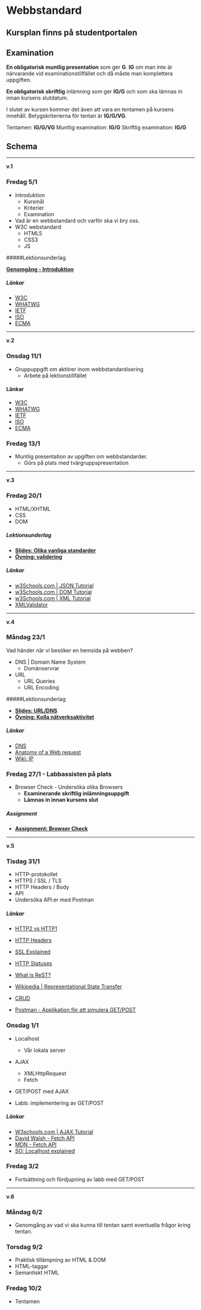 # Webbstandard

## Kursplan finns på studentportalen

## Examination

**En obligatorisk muntlig presentation** som ger **G**. **IG** om man inte är närvarande vid examinationstillfället och då måste man komplettera uppgiften.

**En obligatorisk skriftlig** inlämning som ger **IG/G** och som ska lämnas in innan kursens slutdatum.

I slutet av kursen kommer det även att vara en tentamen på kursens innehåll. Betygskriterierna för tentan är **IG/G/VG**.

Tentamen: **IG/G/VG**
Muntlig examination: **IG/G**
Skriftlig examination: **IG/G**

## Schema

---
**v.1**

### Fredag 5/1

* Introduktion
    - Kursmål
    - Kriterier
    - Examination
* Vad är en webbstandard och varför ska vi bry oss.
* W3C webstandard
    - HTML5
    - CSS3
    - JS


#####Lektionsunderlag

**[Genomgång - Introduktion](https://fend16.github.io/slides/webbstandard/intro.html#/)**

##### Länkar
* [W3C](https://www.w3.org/Consortium/)
* [WHATWG](https://whatwg.org/)
* [IETF](https://www.ietf.org/)
* [ISO](http://www.iso.org/iso/home.html)
* [ECMA](https://www.ecma-international.org/)

---
**v.2**

### Onsdag 11/1

* Gruppuppgift om aktörer inom webbstandardisering
    - Arbete på lektionstillfället


#### Länkar
* [W3C](https://www.w3.org/Consortium/)
* [WHATWG](https://whatwg.org/)
* [IETF](https://www.ietf.org/)
* [ISO](http://www.iso.org/iso/home.html)
* [ECMA](https://www.ecma-international.org/)

### Fredag 13/1

* Muntlig presentation av upgiften om webbstandarder.
    - Görs på plats med tvärgruppspresentation

---
**v.3**


### Fredag 20/1

* HTML/XHTML
* CSS
* DOM

##### Lektionsunderlag

* **[Slides: Olika vanliga standarder](https://fend16.github.io/slides/webbstandard/common_standards.html#/)**
* **[Övning: validering](https://github.com/FEND16/webbstandard/blob/master/exercises/01_validation.md)**

##### Länkar
* [w3Schools.com | JSON Tutorial](http://www.w3schools.com/js/js_json_intro.asp)
* [w3Schools.com | DOM Tutorial](http://www.w3schools.com/js/js_htmldom.asp)
* [w3Schools.com | XML Tutorial](http://www.w3schools.com/xml/)
* [XMLValidator](https://www.xmlvalidation.com/)


---
**v.4**


### Måndag 23/1

Vad händer när vi besöker en hemsida på webben?

* DNS | Domain Name System
    - Domänservrar
* URL
    - URL Queries
    - URL Encoding

#####Lektionsunderlag

* **[Slides: URL/DNS](https://fend16.github.io/slides/webbstandard/url_dns.html#/)**
* **[Övning: Kolla nätverksaktivitet](https://github.com/FEND16/webbstandard/blob/master/exercises/02_web_resources.md)**


##### Länkar
* [DNS](https://mediatemple.net/community/products/dv/204403924/dns-explained)
* [Anatomy of a Web request](https://viacreative.co.uk/culture/anatomy-web-request)
* [Wiki: IP](https://en.wikipedia.org/wiki/IP_address)

### Fredag 27/1 - Labbassisten på plats

* Browser Check - Undersöka olika Browsers
    - **Examinerande skriftlig inlämningsuppgift**
    - **Lämnas in innan kursens slut**

##### Assignment

* **[Assignment: Browser Check](https://github.com/FEND16/webbstandard/blob/master/assignment_browser_check.md)**

---
**v.5**

### Tisdag 31/1

* HTTP-protokollet
* HTTPS / SSL / TLS
* HTTP Headers / Body
* API
* Undersöka API:er med Postman

##### Länkar
* [HTTP2 vs HTTP1](https://bagder.gitbooks.io/http2-explained/content/en/)
* [HTTP Headers](https://developer.mozilla.org/en-US/docs/Web/HTTP/Headers)
* [SSL Explained](http://security.stackexchange.com/a/20847)
* [HTTP Statuses](https://httpstatuses.com/)

* [What is ReST?](http://www.restapitutorial.com/lessons/whatisrest.html)
* [Wikipedia | Representational State Transfer](https://en.wikipedia.org/wiki/Representational_state_transfer)
* [CRUD](http://www.restapitutorial.com/lessons/httpmethods.html)
* [Postman - Applikation för att simulera GET/POST](https://www.getpostman.com/)

### Onsdag 1/1

* Localhost
    - Vår lokala server

* AJAX
    - XMLHttpRequest
    - Fetch
* GET/POST med AJAX
* Labb: implementering av GET/POST

##### Länkar
* [W3schools.com | AJAX Tutorial](http://www.w3schools.com/xml/ajax_intro.asp)
* [David Walsh - Fetch API](https://davidwalsh.name/fetch)
* [MDN - Fetch API](https://developer.mozilla.org/en/docs/Web/API/Fetch_API)
* [SO: Localhost explained](http://superuser.com/a/321769)

### Fredag 3/2

* Fortsättning och fördjupning av labb med GET/POST

---
**v.6**

### Måndag 6/2

* Genomgång av vad vi ska kunna till tentan samt eventuella frågor kring tentan. 

### Torsdag 9/2

* Praktisk tillämpning av HTML & DOM
* HTML-taggar
* Semantiskt HTML

### Fredag 10/2

* Tentamen